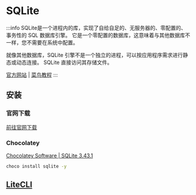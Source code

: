 # SQLite

:::info
SQLite是一个进程内的库，实现了自给自足的、无服务器的、零配置的、事务性的 SQL 数据库引擎。
它是一个零配置的数据库，这意味着与其他数据库不一样，您不需要在系统中配置。

就像其他数据库，SQLite 引擎不是一个独立的进程，可以按应用程序需求进行静态或动态连接。
SQLite 直接访问其存储文件。

[官方网站](https://www.sqlite.org/index.html)
| [菜鸟教程](https://www.runoob.com/sqlite/sqlite-tutorial.html)
:::

## 安装

### 官网下载

[前往官网下载](https://www.sqlite.org/download.html)

### Chocolatey

[Chocolatey Software | SQLite 3.43.1](https://community.chocolatey.org/packages/SQLite)

```sh
choco install sqlite -y
```

## [LiteCLI](https://litecli.com/)